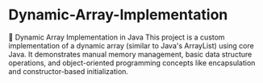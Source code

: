 # Dynamic-Array-Implementation
🚀 Dynamic Array Implementation in Java This project is a custom implementation of a dynamic array (similar to Java's ArrayList) using core Java. It demonstrates manual memory management, basic data structure operations, and object-oriented programming concepts like encapsulation and constructor-based initialization.
